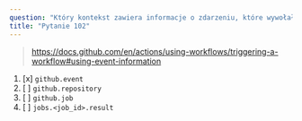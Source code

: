 ```yaml
---
question: "Który kontekst zawiera informacje o zdarzeniu, które wywołało uruchomienie workflow?"
title: "Pytanie 102"
---
```


> https://docs.github.com/en/actions/using-workflows/triggering-a-workflow#using-event-information
1. [x] `github.event`
1. [ ] `github.repository`
1. [ ] `github.job`
1. [ ] `jobs.<job_id>.result`

